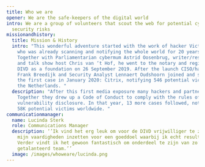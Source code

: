 ```yaml
---
title: Who we are
opener: We are the safe-keepers of the digital world
intro: We are a group of volunteers that scout the web for potential cyber
  security risks
missionandhistory:
  title: Mission & History
  intro: "This wonderful adventure started with the work of hacker Victor Gevers,
    who was already scanning and notifying the whole world for 20 years.
    Together with Parliamentarian cybermum Astrid Oosenbrug, writer/researcher
    and talk show host Chris van ‘t Hof, he went to the notary and registered
    DIVD as a foundation on 26 September 2019. After the launch CISO/hacker
    Frank Breedijk and Security Analyst Lennaert Oudshoorn joined and started
    the first case in January 2020: Citrix, notifying 546 potential victims in
    the Netherlands. "
  description: "After this first media exposure many hackers and partners joined.
    Together they drew up a Code of Conduct to comply with the rules of
    vulnerability disclosure. In that year, 13 more cases followed, notifying
    58K potential victims worldwide. "
communicationmanager:
  name: Lucinda Sterk
  role: Communications Manager
  description: ‘’Ik vind het erg leuk om voor de DIVD vrijwilliger te zijn. Ik kan
    mijn vaardigheden inzetten voor een goeddoel waarbij ik echt resultaat zie.
    Verder vindt ik het gewoon fantastisch om onderdeel te zijn van zo’n leuk en
    getalanteerd team.’’
  image: /images/whoweare/lucinda.png
---
```

